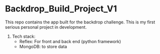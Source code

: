 # Backdrop_Build_Project_V1

This repo contains the app built for the backdrop challenge. This is my first serious personal project in development. 
1. Tech stack:
   - Reflex: For front and back end (python framework)
   - MongoDB: to store data
